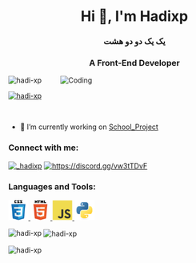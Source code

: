 <h1 align="center">Hi 👋, I'm Hadixp</h1>
<h3 align="center">یک یک دو دو هشت</h3>
<h3 align="center">A Front-End Developer</h3>
<img align="right" alt="Coding" width="400" src="./dotawallpapers.com-eminence-of-ristul-arcana-wallpaper-the-international-10-2600x1589.jpg - Shortcut.lnk">

<p align="left"> <img src="https://komarev.com/ghpvc/?username=hadi-xp&label=Profile%20views&color=0e75b6&style=flat" alt="hadi-xp" /> </p>

<p align="left"> <a href="https://github.com/ryo-ma/github-profile-trophy"><img src="https://github-profile-trophy.vercel.app/?username=hadi-xp" alt="hadi-xp" /></a> </p>

<p align="left"> <a href="https://twitter.com/" target="blank"><img src="https://img.shields.io/twitter/follow/?logo=twitter&style=for-the-badge" alt="" /></a> </p>

- 🔭 I’m currently working on [School_Project](https://github.com/Hadi-xp/School_Project)

<h3 align="left">Connect with me:</h3>
<p align="left">
<a href="https://instagram.com/_hadixp" target="blank"><img align="center" src="https://raw.githubusercontent.com/rahuldkjain/github-profile-readme-generator/master/src/images/icons/Social/instagram.svg" alt="_hadixp" height="30" width="40" /></a>
<a href="https://discord.gg/https://discord.gg/vw3tTDvF" target="blank"><img align="center" src="https://raw.githubusercontent.com/rahuldkjain/github-profile-readme-generator/master/src/images/icons/Social/discord.svg" alt="https://discord.gg/vw3tTDvF" height="30" width="40" /></a>
</p>

<h3 align="left">Languages and Tools:</h3>
<p align="left"> <a href="https://www.w3schools.com/css/" target="_blank" rel="noreferrer"> <img src="https://raw.githubusercontent.com/devicons/devicon/master/icons/css3/css3-original-wordmark.svg" alt="css3" width="40" height="40"/> </a> <a href="https://www.w3.org/html/" target="_blank" rel="noreferrer"> <img src="https://raw.githubusercontent.com/devicons/devicon/master/icons/html5/html5-original-wordmark.svg" alt="html5" width="40" height="40"/> </a> <a href="https://developer.mozilla.org/en-US/docs/Web/JavaScript" target="_blank" rel="noreferrer"> <img src="https://raw.githubusercontent.com/devicons/devicon/master/icons/javascript/javascript-original.svg" alt="javascript" width="40" height="40"/> </a> <a href="https://www.python.org" target="_blank" rel="noreferrer"> <img src="https://raw.githubusercontent.com/devicons/devicon/master/icons/python/python-original.svg" alt="python" width="40" height="40"/> </a> </p>

<p><img align="left" src="https://github-readme-stats.vercel.app/api/top-langs?username=hadi-xp&show_icons=true&locale=en&layout=compact" alt="hadi-xp" /></p>

<p>&nbsp;<img align="center" src="https://github-readme-stats.vercel.app/api?username=hadi-xp&show_icons=true&locale=en" alt="hadi-xp" /></p>

<p><img align="center" src="https://github-readme-streak-stats.herokuapp.com/?user=hadi-xp&" alt="hadi-xp" /></p>
